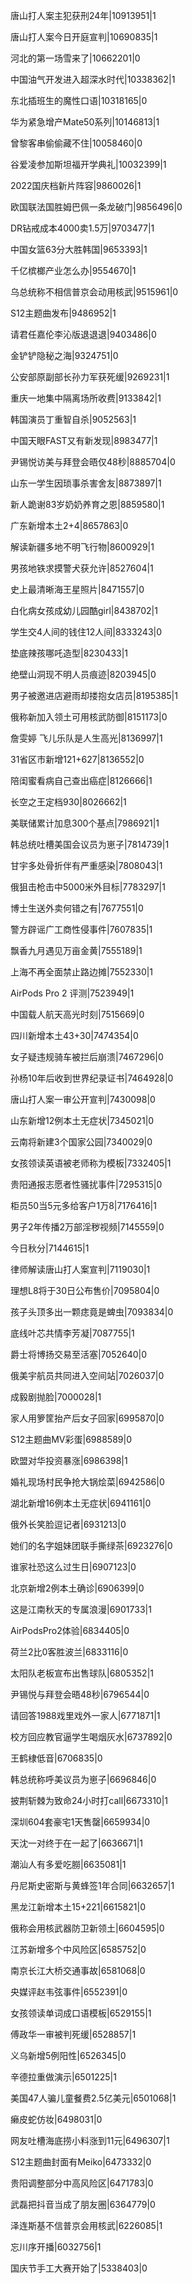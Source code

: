 唐山打人案主犯获刑24年|10913951|1

唐山打人案今日开庭宣判|10690835|1

河北的第一场雪来了|10662201|0

中国油气开发进入超深水时代|10338362|1

东北插班生的魔性口语|10318165|0

华为紧急增产Mate50系列|10146813|1

曾黎客串偷偷藏不住|10058460|0

谷爱凌参加斯坦福开学典礼|10032399|1

2022国庆档新片阵容|9860026|1

欧国联法国胜姆巴佩一条龙破门|9856496|0

DR钻戒成本4000卖1.5万|9703477|1

中国女篮63分大胜韩国|9653393|1

千亿槟榔产业怎么办|9554670|1

乌总统称不相信普京会动用核武|9515961|0

S12主题曲发布|9486952|1

请君任嘉伦李沁版退退退|9403486|0

金铲铲隐秘之海|9324751|0

公安部原副部长孙力军获死缓|9269231|1

重庆一地集中隔离场所收费|9133842|1

韩国演员丁重智自杀|9052563|1

中国天眼FAST又有新发现|8983477|1

尹锡悦访美与拜登会晤仅48秒|8885704|0

山东一学生因琐事杀害舍友|8873897|1

新人跪谢83岁奶奶养育之恩|8859580|1

广东新增本土2+4|8657863|0

解读新疆多地不明飞行物|8600929|1

男孩地铁求摸警犬获允许|8527604|1

史上最清晰海王星照片|8471557|0

白化病女孩成幼儿园酷girl|8438702|1

学生交4人间的钱住12人间|8333243|0

垫底辣孩哪吒造型|8230433|1

绝壁山洞现不明人员痕迹|8203945|0

男子被邀进店避雨却搂抱女店员|8195385|1

俄称新加入领土可用核武防御|8151173|0

詹雯婷 飞儿乐队是人生高光|8136997|1

31省区市新增121+627|8136552|0

陪闺蜜看病自己查出癌症|8126666|1

长空之王定档930|8026662|1

美联储累计加息300个基点|7986921|1

韩总统吐槽美国会议员为崽子|7814739|1

甘宇多处骨折伴有严重感染|7808043|1

俄狙击枪击中5000米外目标|7783297|1

博士生送外卖何错之有|7677551|0

警方辟谣广工商性侵事件|7607835|1

飘香九月遇见万亩金黄|7555189|1

上海不再全面禁止路边摊|7552330|1

AirPods Pro 2 评测|7523949|1

中国载人航天高光时刻|7515669|0

四川新增本土43+30|7474354|0

女子疑违规骑车被拦后崩溃|7467296|0

孙杨10年后收到世界纪录证书|7464928|0

唐山打人案一审公开宣判|7430098|0

山东新增12例本土无症状|7345021|0

云南将新建3个国家公园|7340029|0

女孩领读英语被老师称为模板|7332405|1

贵阳通报志愿者性骚扰事件|7295315|0

柜员50当5元多给客户1万8|7176416|1

男子2年传播2万部淫秽视频|7145559|0

今日秋分|7144615|1

律师解读唐山打人案宣判|7119030|1

理想L8将于30日公布售价|7095804|0

孩子头顶多出一颗痣竟是蜱虫|7093834|0

底线叶芯共情李芳凝|7087755|1

爵士将博扬交易至活塞|7052640|0

俄美宇航员共同进入空间站|7026037|0

成毅剧抛脸|7000028|1

家人用箩筐抬产后女子回家|6995870|0

S12主题曲MV彩蛋|6988589|0

欧盟对华投资暴涨|6986398|1

婚礼现场村民争抢大锅烩菜|6942586|0

湖北新增16例本土无症状|6941161|0

俄外长笑脸逗记者|6931213|0

她们的名字姐妹团联手撕绿茶|6923276|0

谁家社恐这么过生日|6907123|0

北京新增2例本土确诊|6906399|0

这是江南秋天的专属浪漫|6901733|1

AirPodsPro2体验|6834405|0

荷兰2比0客胜波兰|6833116|0

太阳队老板宣布出售球队|6805352|1

尹锡悦与拜登会晤48秒|6796544|0

请回答1988戏里戏外一家人|6771871|1

校方回应教官逼学生喝烟灰水|6737892|0

王鹤棣低音|6706835|0

韩总统称呼美议员为崽子|6696846|0

披荆斩棘为致命24小时打call|6673310|1

深圳604套豪宅1天售罄|6659934|0

天沈一对终于在一起了|6636671|1

潮汕人有多爱吃朥|6635081|1

丹尼斯史密斯与黄蜂签1年合同|6632657|1

黑龙江新增本土15+221|6615821|0

俄称会用核武器防卫新领土|6604595|0

江苏新增多个中风险区|6585752|0

南京长江大桥交通事故|6581068|0

央媒评赵韦弦事件|6552391|0

女孩领读单词成口语模板|6529155|1

傅政华一审被判死缓|6528857|1

义乌新增5例阳性|6526345|0

辛德拉重做演示|6501225|1

美国47人骗儿童餐费2.5亿美元|6501068|1

癞皮蛇仿妆|6498031|0

网友吐槽海底捞小料涨到11元|6496307|1

S12主题曲封面有Meiko|6473332|0

贵阳调整部分中高风险区|6471783|0

武磊把抖音当成了朋友圈|6364779|0

泽连斯基不信普京会用核武|6226085|1

忘川序开播|6032756|1

国庆节手工大赛开始了|5338403|0

